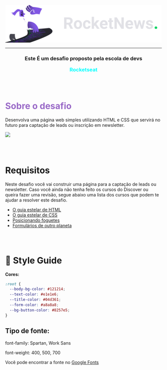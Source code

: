 <p Align='center'>

<img src="./assets/logo.svg">

</p>

---

<h3 Align="center">
  Este É um desafio proposto pela escola de devs <span >
  
  <a hrf="https://www.rocketseat.com.br/" style="color: cyan; font-weight: bold;">Rocketseat</a>
  
</h3>

<br/>
<br/>

<h1 style="Color: #9969C7">Sobre o desafio</h1>

<p>
Desenvolva uma página web simples utilizando HTML e CSS que servirá no futuro para captação de leads ou inscrição em newsletter.
</p>

<p>
<img src="./assets/rocketnews.png">
</p>

<br/>
<br/>

# **Requisitos**

Neste desafio você vai construir uma página para a captação de leads ou newsletter. Caso você ainda não tenha feito os cursos do Discover ou queira fazer uma revisão, segue abaixo uma lista dos cursos que podem te ajudar a resolver este desafio.

- [O guia estelar de HTML](https://app.rocketseat.com.br/node/o-guia-estelar-de-html)
- [O guia estelar de CSS](https://app.rocketseat.com.br/node/o-guia-estelar-de-css)
- [Posicionando foguetes](https://app.rocketseat.com.br/node/posicionando-foguetes)
- [Formulários de outro planeta](https://app.rocketseat.com.br/node/formularios-de-outro-planeta)

<br/>
<br/>

# 🎨 **Style Guide**

**Cores:**

```css
:root {
  --body-bg-color: #121214;
  --text-color: #e1e1e6;
  --title-color: #04d361;
  --form-color: #a8a8a8;
  --bg-button-color: #8257e5;
}
```

## **Tipo de fonte:**


font-family: Spartan, Work Sans

font-weight: 400, 500, 700

Você pode encontrar a fonte no [Google Fonts](https://fonts.google.com/)
